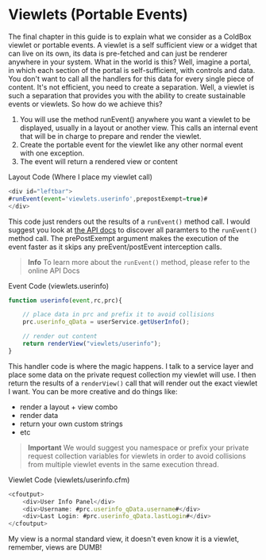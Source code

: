 # Viewlets (Portable Events)

The final chapter in this guide is to explain what we consider as a ColdBox viewlet or portable events. A viewlet is a self sufficient view or a widget that can live on its own, its data is pre-fetched and can just be renderer anywhere in your system. What in the world is this? Well, imagine a portal, in which each section of the portal is self-sufficient, with controls and data. You don't want to call all the handlers for this data for every single piece of content. It's not efficient, you need to create a separation. Well, a viewlet is such a separation that provides you with the ability to create sustainable events or viewlets. So how do we achieve this?

1. You will use the method runEvent() anywhere you want a viewlet to be displayed, usually in a layout or another view. This calls an internal event that will be in charge to prepare and render the viewlet.
2. Create the portable event for the viewlet like any other normal event with one exception.
3. The event will return a rendered view or content

Layout Code (Where I place my viewlet call)

```js
<div id="leftbar">
#runEvent(event='viewlets.userinfo',prepostExempt=true)#
</div>
```

This code just renders out the results of a `runEvent()` method call. I would suggest you look at [the API docs](http://apidocs.coldbox.org/) to discover all paramters to the `runEvent()` method call. The prePostExempt argument makes the execution of the event faster as it skips any preEvent/postEvent interception calls.

> **Info** To learn more about the `runEvent()` method, please refer to the online API Docs

Event Code (viewlets.userinfo)

```js
function userinfo(event,rc,prc){

	// place data in prc and prefix it to avoid collisions
	prc.userinfo_qData = userService.getUserInfo();

	// render out content 
	return renderView("viewlets/userinfo");
}
```
This handler code is where the magic happens. I talk to a service layer and place some data on the private request collection my viewlet will use. I then return the results of a `renderView()` call that will render out the exact viewlet I want. You can be more creative and do things like:

* render a layout + view combo
* render data
* return your own custom strings
* etc

> **Important** We would suggest you namespace or prefix your private request collection variables for viewlets in order to avoid collisions from multiple viewlet events in the same execution thread. 

Viewlet Code (viewlets/userinfo.cfm) 

```js
<cfoutput>
	<div>User Info Panel</div>
	<div>Username: #prc.userinfo_qData.username#</div>
	<div>Last Login: #prc.userinfo_qData.lastLogin#</div>
</cfoutput>
```

My view is a normal standard view, it doesn't even know it is a viewlet, remember, views are DUMB!